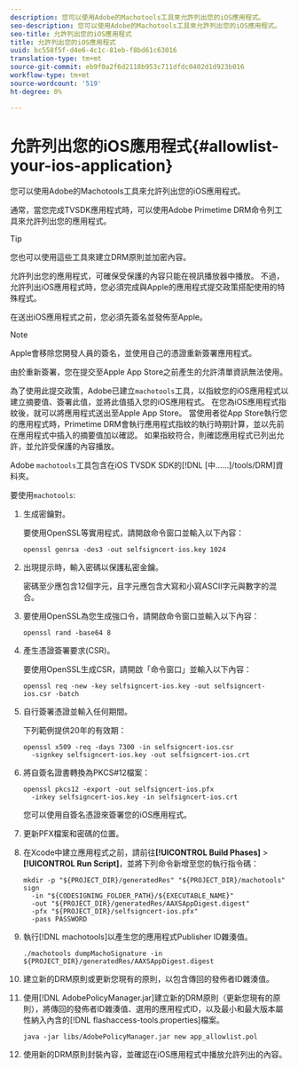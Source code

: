 ```yaml
---
description: 您可以使用Adobe的Machotools工具來允許列出您的iOS應用程式。
seo-description: 您可以使用Adobe的Machotools工具來允許列出您的iOS應用程式。
seo-title: 允許列出您的iOS應用程式
title: 允許列出您的iOS應用程式
uuid: bc558f5f-d4e6-4c1c-81eb-f8bd61c63016
translation-type: tm+mt
source-git-commit: eb9f0a2f6d2118b953c711dfdc0402d1d923b016
workflow-type: tm+mt
source-wordcount: '519'
ht-degree: 0%

---
```



# 允許列出您的iOS應用程式{#allowlist-your-ios-application}

您可以使用Adobe的Machotools工具來允許列出您的iOS應用程式。

通常，當您完成TVSDK應用程式時，可以使用Adobe Primetime DRM命令列工具來允許列出您的應用程式。

>[!TIP]
>
>您也可以使用這些工具來建立DRM原則並加密內容。

允許列出您的應用程式，可確保受保護的內容只能在視訊播放器中播放。 不過，允許列出iOS應用程式時，您必須完成與Apple的應用程式提交政策搭配使用的特殊程式。

在送出iOS應用程式之前，您必須先簽名並發佈至Apple。

>[!NOTE]
>
>Apple會移除您開發人員的簽名，並使用自己的憑證重新簽署應用程式。

由於重新簽署，您在提交至Apple App Store之前產生的允許清單資訊無法使用。

為了使用此提交政策，Adobe已建立`machotools`工具，以指紋您的iOS應用程式以建立摘要值、簽署此值，並將此值插入您的iOS應用程式。 在您為iOS應用程式指紋後，就可以將應用程式送出至Apple App Store。 當使用者從App Store執行您的應用程式時，Primetime DRM會執行應用程式指紋的執行時期計算，並以先前在應用程式中插入的摘要值加以確認。 如果指紋符合，則確認應用程式已列出允許，並允許受保護的內容播放。

Adobe `machotools`工具包含在iOS TVSDK SDK的[!DNL [中……]/tools/DRM]資料夾。

要使用`machotools`:

1. 生成密鑰對。

   要使用OpenSSL等實用程式，請開啟命令窗口並輸入以下內容：

   ```shell
   openssl genrsa -des3 -out selfsigncert-ios.key 1024
   ```

1. 出現提示時，輸入密碼以保護私密金鑰。

   密碼至少應包含12個字元，且字元應包含大寫和小寫ASCII字元與數字的混合。
1. 要使用OpenSSL為您生成強口令，請開啟命令窗口並輸入以下內容：

   ```shell
   openssl rand -base64 8
   ```

1. 產生憑證簽署要求(CSR)。

   要使用OpenSSL生成CSR，請開啟「命令窗口」並輸入以下內容：

   ```shell
   openssl req -new -key selfsigncert-ios.key -out selfsigncert-ios.csr -batch
   ```

1. 自行簽署憑證並輸入任何期間。

   下列範例提供20年的有效期：

   ```shell
   openssl x509 -req -days 7300 -in selfsigncert-ios.csr  
     -signkey selfsigncert-ios.key -out selfsigncert-ios.crt
   ```

1. 將自簽名證書轉換為PKCS#12檔案：

   ```shell
   openssl pkcs12 -export -out selfsigncert-ios.pfx  
     -inkey selfsigncert-ios.key -in selfsigncert-ios.crt
   ```

   您可以使用自簽名憑證來簽署您的iOS應用程式。

1. 更新PFX檔案和密碼的位置。
1. 在Xcode中建立應用程式之前，請前往&#x200B;**[!UICONTROL Build Phases]** > **[!UICONTROL Run Script]**，並將下列命令新增至您的執行指令碼：

   ```shell
   mkdir -p "${PROJECT_DIR}/generatedRes" "${PROJECT_DIR}/machotools" sign  
     -in "${CODESIGNING_FOLDER_PATH}/${EXECUTABLE_NAME}"  
     -out "${PROJECT_DIR}/generatedRes/AAXSAppDigest.digest"  
     -pfx "${PROJECT_DIR}/selfsigncert-ios.pfx"  
     -pass PASSWORD
   ```

1. 執行[!DNL machotools]以產生您的應用程式Publisher ID雜湊值。

   ```shell
   ./machotools dumpMachoSignature -in ${PROJECT_DIR}/generatedRes/AAXSAppDigest.digest
   ```

1. 建立新的DRM原則或更新您現有的原則，以包含傳回的發佈者ID雜湊值。
1. 使用[!DNL AdobePolicyManager.jar]建立新的DRM原則（更新您現有的原則），將傳回的發佈者ID雜湊值、選用的應用程式ID，以及最小和最大版本屬性納入內含的[!DNL flashaccess-tools.properties]檔案。

   ```shell
   java -jar libs/AdobePolicyManager.jar new app_allowlist.pol
   ```

1. 使用新的DRM原則封裝內容，並確認在iOS應用程式中播放允許列出的內容。
